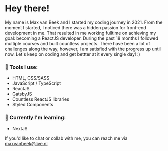 # Hey there!

My name is Max van Beek and I started my coding journey in 2021. From the moment I started, I noticed there was a hidden passion for front-end development in me. That resulted in me working fulltime on achieving my goal: becoming a ReactJS developer. During the past 18 months I followed multiple courses and built countless projects. There have been a lot of challenges along the way, however, I am satisfied with the progress up until now. Let's keep on coding and get bettter at it every single day! :)


### :hammer: Tools I use:
- HTML, CSS/SASS
- JavaScript / TypeScript
- ReactJS
- GatsbyJS
- Countless ReactJS libraries
- Styled Components


###  :seedling: Currently I'm learning:
- NextJS

If you'd like to chat or collab with me, you can reach me via maxvanbeek@live.nl

